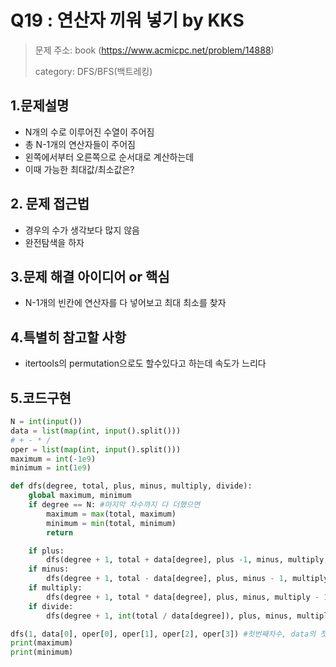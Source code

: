 # Q19 : 연산자 끼워 넣기 by KKS
> 문제 주소: book (https://www.acmicpc.net/problem/14888)
> 
> category: DFS/BFS(백트레킹)

## 1.문제설명
- N개의 수로 이루어진 수열이 주어짐
- 총 N-1개의 연산자들이 주어짐
- 왼쪽에서부터 오른쪽으로 순서대로 계산하는데
- 이때 가능한 최대값/최소값은?
## 2. 문제 접근법 
- 경우의 수가 생각보다 많지 않음 
- 완전탐색을 하자
## 3.문제 해결 아이디어 or 핵심
- N-1개의 빈칸에 연산자를 다 넣어보고 최대 최소를 찾자

## 4.특별히 참고할 사항
- itertools의 permutation으로도 할수있다고 하는데 속도가 느리다

## 5.코드구현
``` python
N = int(input())
data = list(map(int, input().split()))
# + - * /
oper = list(map(int, input().split()))
maximum = int(-1e9)
minimum = int(1e9)

def dfs(degree, total, plus, minus, multiply, divide):
    global maximum, minimum
    if degree == N: #마지막 차수까지 다 더했으면
        maximum = max(total, maximum)
        minimum = min(total, minimum)
        return

    if plus:
        dfs(degree + 1, total + data[degree], plus -1, minus, multiply, divide)
    if minus:
        dfs(degree + 1, total - data[degree], plus, minus - 1, multiply, divide)
    if multiply:
        dfs(degree + 1, total * data[degree], plus, minus, multiply - 1, divide)
    if divide:
        dfs(degree + 1, int(total / data[degree]), plus, minus, multiply, divide - 1)

dfs(1, data[0], oper[0], oper[1], oper[2], oper[3]) #첫번째차수, data의 첫번째 값을 넣고 재귀 시작
print(maximum)
print(minimum)
```